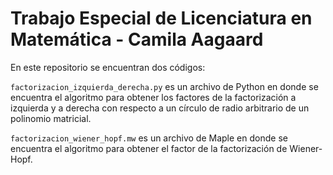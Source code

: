 # Trabajo Especial de Licenciatura en Matemática - Camila Aagaard

En este repositorio se encuentran dos códigos:

`factorizacion_izquierda_derecha.py` es un archivo de Python en donde se encuentra el algoritmo para obtener los factores de la factorización a izquierda y a derecha con respecto a un círculo de radio arbitrario de un polinomio matricial.

`factorizacion_wiener_hopf.mw` es un archivo de Maple en donde se encuentra el algoritmo para obtener el factor de la factorización de Wiener-Hopf.
